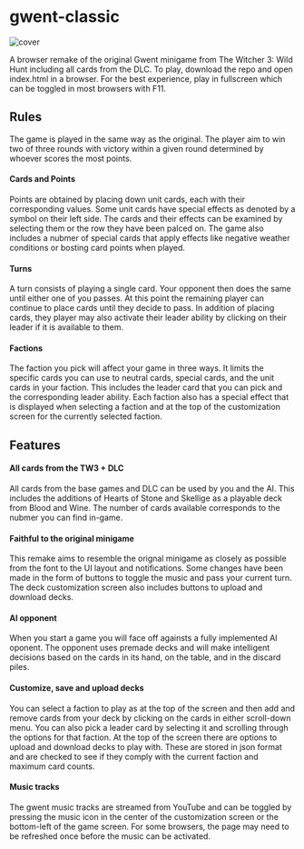 # gwent-classic
![cover](https://user-images.githubusercontent.com/26311830/116256903-f1599b00-a7b6-11eb-84a1-16dcb5c9bfc6.jpg)

A browser remake of the original Gwent minigame from The Witcher 3: Wild Hunt including all cards from the DLC. To play, download the repo and open index.html in a browser. For the best experience, play in fullscreen which can be toggled in most browsers with F11.

## Rules
The game is played in the same way as the original. The player aim to win two of three rounds with victory within a given round determined by whoever scores the most points. 

#### Cards and Points
Points are obtained by placing down unit cards, each with their corresponding values. Some unit cards have special effects as denoted by a symbol on their left side. The cards and their effects can be examined by selecting them or the row they have been palced on. The game also includes a nubmer of special cards that apply effects like negative weather conditions or bosting card points when played.

#### Turns
A turn consists of playing a single card. Your opponent then does the same until either one of you passes. At this point the remaining player can continue to place cards until they decide to pass. In addition of placing cards, they player may also activate their leader ability by clicking on their leader if it is available to them.

#### Factions
The faction you pick will affect your game in three ways. It limits the specific cards you can use to neutral cards, special cards, and the unit cards in your faction. This includes the leader card that you can pick and the corresponding leader ability. Each faction also has a special effect that is displayed when selecting a faction and at the top of the customization screen for the currently selected faction.

## Features
#### All cards from the TW3 + DLC
All cards from the base games and DLC can be used by you and the AI. This includes the additions of Hearts of Stone and Skellige as a playable deck from Blood and Wine. The number of cards available corresponds to the nubmer you can find in-game.

#### Faithful to the original minigame
This remake aims to resemble the orignal minigame as closely as possible from the font to the UI layout and notifications. Some changes have been made in the form of buttons to toggle the music and pass your current turn. The deck customization screen also includes buttons to upload and download decks.

#### AI opponent
When you start a game you will face off againsts a fully implemented AI oponent. The opponent uses premade decks and will make intelligent decisions based on the cards in its hand, on the table, and in the discard piles.

#### Customize, save and upload decks
You can select a faction to play as at the top of the screen and then add and remove cards from your deck by clicking on the cards in either scroll-down menu. You can also pick a leader card by selecting it and scrolling through the options for that faction. At the top of the screen there are options to upload and download decks to play with. These are stored in json format and are checked to see if they comply with the current faction and maximum card counts.

#### Music tracks
The gwent music tracks are streamed from YouTube and can be toggled by pressing the music icon in the center of the customization screen or the bottom-left of the game screen. For some browsers, the page may need to be refreshed once before the music can be activated.
